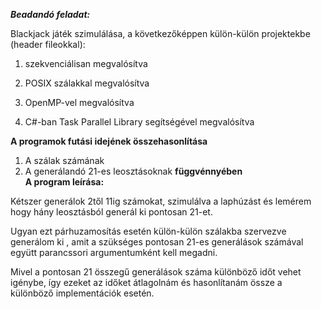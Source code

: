 
***Beadandó feladat:***

Blackjack játék szimulálása, a következőképpen külön-külön projektekbe (header fileokkal):

 1. szekvenciálisan megvalósítva
    
  2. POSIX szálakkal megvalósítva
    
3.  OpenMP-vel megvalósítva
    
4.    C#-ban Task Parallel Library segítségével megvalósítva

**A programok futási idejének összehasonlítása**
1. A szálak számának
2. A generálandó 21-es leosztásoknak
**függvénnyében**  
**A program leírása:**  

Kétszer generálok 2től 11ig számokat, szimulálva a laphúzást és lemérem hogy hány leosztásból generál ki pontosan 21-et. 

Ugyan ezt párhuzamosítás esetén külön-külön szálakba szervezve generálom ki , amit a szükséges pontosan 21-es generálások számával együtt parancssori argumentumként kell megadni.  

Mivel a pontosan 21 összegű generálások száma különböző időt vehet igénybe, így ezeket az időket átlagolnám és hasonlítanám össze a különböző implementációk esetén.
